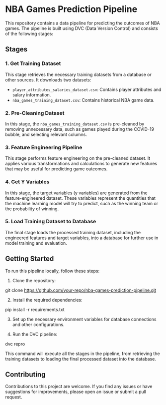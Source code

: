# NBA Games Prediction Pipeline

This repository contains a data pipeline for predicting the outcomes of NBA games. The pipeline is built using DVC (Data Version Control) and consists of the following stages:

## Stages

### 1. Get Training Dataset

This stage retrieves the necessary training datasets from a database or other sources. It downloads two datasets:

- `player_attributes_salaries_dataset.csv`: Contains player attributes and salary information.
- `nba_games_training_dataset.csv`: Contains historical NBA game data.

### 2. Pre-Cleaning Dataset

In this stage, the `nba_games_training_dataset.csv` is pre-cleaned by removing unnecessary data, such as games played during the COVID-19 bubble, and selecting relevant columns.

### 3. Feature Engineering Pipeline

This stage performs feature engineering on the pre-cleaned dataset. It applies various transformations and calculations to generate new features that may be useful for predicting game outcomes.

### 4. Get Y Variables

In this stage, the target variables (y variables) are generated from the feature-engineered dataset. These variables represent the quantities that the machine learning model will try to predict, such as the winning team or the probability of winning.

### 5. Load Training Dataset to Database

The final stage loads the processed training dataset, including the engineered features and target variables, into a database for further use in model training and evaluation.

## Getting Started

To run this pipeline locally, follow these steps:

1. Clone the repository:

git clone https://github.com/your-repo/nba-games-prediction-pipeline.git


2. Install the required dependencies:

pip install -r requirements.txt


3. Set up the necessary environment variables for database connections and other configurations.

4. Run the DVC pipeline:

dvc repro


This command will execute all the stages in the pipeline, from retrieving the training datasets to loading the final processed dataset into the database.

## Contributing

Contributions to this project are welcome. If you find any issues or have suggestions for improvements, please open an issue or submit a pull request.